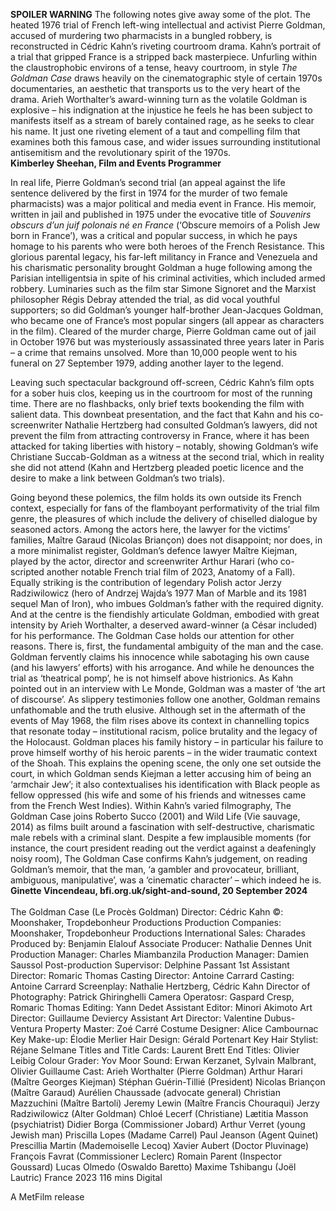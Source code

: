 

**SPOILER WARNING** The following notes give away some of the plot.
The heated 1976 trial of French left-wing intellectual and activist Pierre Goldman, accused of murdering two pharmacists in a bungled robbery, is reconstructed in Cédric Kahn’s riveting courtroom drama. Kahn’s portrait of a trial that gripped France is a stripped back masterpiece. Unfurling within the claustrophobic environs of a tense, heavy courtroom, in style _The Goldman Case_ draws heavily on the cinematographic style of certain 1970s documentaries, an aesthetic that transports us to the very heart of the drama. Arieh Worthalter’s award-winning turn as the volatile Goldman is explosive – his indignation at the injustice he feels he has been subject to manifests itself as a stream of barely contained rage, as he seeks to clear his name. It just one riveting element of a taut and compelling film that examines both this famous case, and wider issues surrounding institutional antisemitism and the revolutionary spirit of the 1970s.  
**Kimberley Sheehan, Film and Events Programmer**  

In real life, Pierre Goldman’s second trial (an appeal against the life sentence delivered by the first in 1974 for the murder of two female pharmacists) was a major political and media event in France. His memoir, written in jail and published in 1975 under the evocative title of _Souvenirs obscurs d’un juif polonais né en France_ (‘Obscure memoirs of a Polish Jew born in France’), was a critical and popular success, in which he pays homage to his parents who were both heroes of the French Resistance. This glorious parental legacy, his far-left militancy in France and Venezuela and his charismatic personality brought Goldman a huge following among the Parisian intelligentsia in spite of his criminal activities, which included armed robbery. Luminaries such as the film star Simone Signoret and the Marxist philosopher Régis Debray attended the trial, as did vocal youthful supporters; so did Goldman’s younger half-brother Jean-Jacques Goldman, who became one of France’s most popular singers (all appear as characters in the film). Cleared of the murder charge, Pierre Goldman came out of jail in October 1976 but was mysteriously assassinated three years later in Paris – a crime that remains unsolved. More than 10,000 people went to his funeral on 27 September 1979, adding another layer to the legend.  

Leaving such spectacular background off-screen, Cédric Kahn’s film opts for a sober huis clos, keeping us in the courtroom for most of the running time. There are no flashbacks, only brief texts bookending the film with salient data. This downbeat presentation, and the fact that Kahn and his co-screenwriter Nathalie Hertzberg had consulted Goldman’s lawyers, did not prevent the film from attracting controversy in France, where it has been attacked for taking liberties with history – notably, showing Goldman’s wife Christiane Succab-Goldman as a witness at the second trial, which in reality she did not attend (Kahn and Hertzberg pleaded poetic licence and the desire to make a link between Goldman’s two trials).  

Going beyond these polemics, the film holds its own outside its French context, especially for fans of the flamboyant performativity of the trial film genre, the pleasures of which include the delivery of chiselled dialogue by seasoned actors. Among the actors here, the lawyer for the victims’ families, Maître Garaud (Nicolas Briançon) does not disappoint; nor does, in a more minimalist register, Goldman’s defence lawyer Maître Kiejman, played by the actor, director and screenwriter Arthur Harari (who co-scripted another notable French trial film of 2023, Anatomy of a Fall). Equally striking is the contribution of legendary Polish actor Jerzy Radziwilowicz (hero of Andrzej Wajda’s 1977 Man of Marble and its 1981 sequel Man of Iron), who imbues Goldman’s father with the required dignity. And at the centre is the fiendishly articulate Goldman, embodied with great intensity by Arieh Worthalter, a deserved award-winner (a César included) for his performance.
The Goldman Case holds our attention for other reasons. There is, first, the fundamental ambiguity of the man and the case. Goldman fervently claims his innocence while sabotaging his own cause (and his lawyers’ efforts) with his arrogance. And while he denounces the trial as ‘theatrical pomp’, he is not himself above histrionics. As Kahn pointed out in an interview with Le Monde, Goldman was a master of ‘the art of discourse’. As slippery testimonies follow one another, Goldman remains unfathomable and the truth elusive. Although set in the aftermath of the events of May 1968, the film rises above its context in channelling topics that resonate today – institutional racism, police brutality and the legacy of the Holocaust. Goldman places his family history – in particular his failure to prove himself worthy of his heroic parents – in the wider traumatic context of the Shoah. This explains the opening scene, the only one set outside the court, in which Goldman sends Kiejman a letter accusing him of being an ‘armchair Jew’; it also contextualises his identification with Black people as fellow oppressed (his wife and some of his friends and witnesses came from the French West Indies).
Within Kahn’s varied filmography, The Goldman Case joins Roberto Succo (2001) and Wild Life (Vie sauvage, 2014) as films built around a fascination with self-destructive, charismatic male rebels with a criminal slant. Despite a few implausible moments (for instance, the court president reading out the verdict against a deafeningly noisy room), The Goldman Case confirms Kahn’s judgement, on reading Goldman’s memoir, that the man, ‘a gambler and provocateur, brilliant, ambiguous, manipulative’, was a ‘cinematic character’ – which indeed he is.
**Ginette Vincendeau, bfi.org.uk/sight-and-sound, 20 September 2024**  
<br>
The Goldman Case (Le Procès Goldman)
Director: Cédric Kahn
©: Moonshaker, Tropdebonheur Productions
Production Companies: Moonshaker, 
Tropdebonheur Productions
International Sales: Charades
Produced by: Benjamin Elalouf
Associate Producer: Nathalie Dennes
Unit Production Manager: Charles Miambanzila
Production Manager: Damien Saussol
Post-production Supervisor: Delphine Passant
1st Assistant Director: Romaric Thomas
Casting Director: Antoine Carrard
Casting: Antoine Carrard
Screenplay: Nathalie Hertzberg, Cédric Kahn
Director of Photography: Patrick Ghiringhelli
Camera Operatosr: Gaspard Cresp, 
Romaric Thomas
Editing: Yann Dedet
Assistant Editor: Minori Akimoto
Art Director: Guillaume Deviercy
Assistant Art Director: Valentine Dubus-Ventura
Property Master: Zoé Carré
Costume Designer: Alice Cambournac
Key Make-up: Élodie Merlier
Hair Design: Gérald Portenart
Key Hair Stylist: Réjane Selmane
Titles and Title Cards: Laurent Brett
End Titles: Olivier Leibig
Colour Grader: Yov Moor
Sound: Erwan Kerzanet, Sylvain Malbrant, 
Olivier Guillaume 
Cast:
Arieh Worthalter (Pierre Goldman)
Arthur Harari (Maître Georges Kiejman)
Stéphan Guérin-Tillié (President)
Nicolas Briançon (Maître Garaud)
Aurélien Chaussade (advocate general)
Christian Mazzuchini (Maître Bartoli)
Jeremy Lewin (Maître Francis Chouraqui)
Jerzy Radziwilowicz (Alter Goldman)
Chloé Lecerf (Christiane)
Lætitia Masson (psychiatrist)
Didier Borga (Commissioner Jobard)
Arthur Verret (young Jewish man)
Priscilla Lopes (Madame Carrel)
Paul Jeanson (Agent Quinet)
Prescillia Martin (Mademoiselle Lecoq)
Xavier Aubert (Doctor Pluvinage)
François Favrat (Commissioner Leclerc)
Romain Parent (Inspector Goussard)
Lucas Olmedo (Oswaldo Baretto)
Maxime Tshibangu (Joël Lautric)
France 2023
116 mins
Digital

A MetFilm release

<!--stackedit_data:
eyJoaXN0b3J5IjpbMTE0MzQwOTExM119
-->